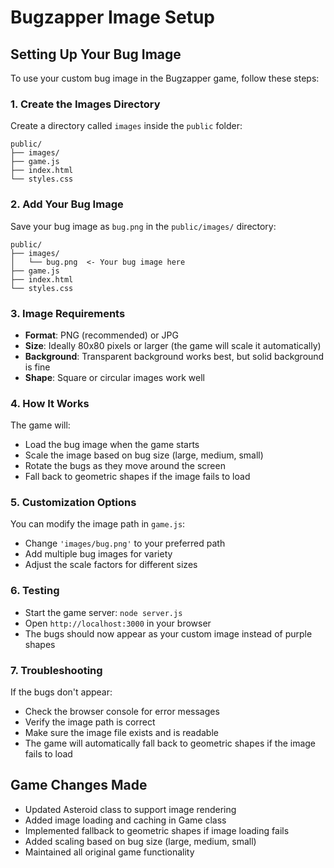 # Bugzapper Image Setup

## Setting Up Your Bug Image

To use your custom bug image in the Bugzapper game, follow these steps:

### 1. Create the Images Directory
Create a directory called `images` inside the `public` folder:
```
public/
├── images/
├── game.js
├── index.html
└── styles.css
```

### 2. Add Your Bug Image
Save your bug image as `bug.png` in the `public/images/` directory:
```
public/
├── images/
│   └── bug.png  <- Your bug image here
├── game.js
├── index.html
└── styles.css
```

### 3. Image Requirements
- **Format**: PNG (recommended) or JPG
- **Size**: Ideally 80x80 pixels or larger (the game will scale it automatically)
- **Background**: Transparent background works best, but solid background is fine
- **Shape**: Square or circular images work well

### 4. How It Works
The game will:
- Load the bug image when the game starts
- Scale the image based on bug size (large, medium, small)
- Rotate the bugs as they move around the screen
- Fall back to geometric shapes if the image fails to load

### 5. Customization Options
You can modify the image path in `game.js`:
- Change `'images/bug.png'` to your preferred path
- Add multiple bug images for variety
- Adjust the scale factors for different sizes

### 6. Testing
- Start the game server: `node server.js`
- Open `http://localhost:3000` in your browser
- The bugs should now appear as your custom image instead of purple shapes

### 7. Troubleshooting
If the bugs don't appear:
- Check the browser console for error messages
- Verify the image path is correct
- Make sure the image file exists and is readable
- The game will automatically fall back to geometric shapes if the image fails to load

## Game Changes Made
- Updated Asteroid class to support image rendering
- Added image loading and caching in Game class
- Implemented fallback to geometric shapes if image loading fails
- Added scaling based on bug size (large, medium, small)
- Maintained all original game functionality 